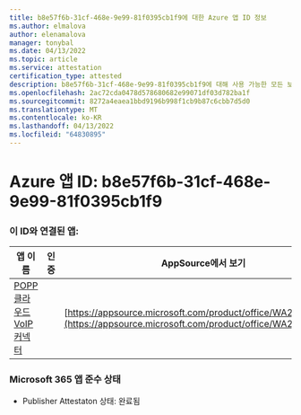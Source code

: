 ```yaml
---
title: b8e57f6b-31cf-468e-9e99-81f0395cb1f9에 대한 Azure 앱 ID 정보
ms.author: elmalova
author: elenamalova
manager: tonybal
ms.date: 04/13/2022
ms.topic: article
ms.service: attestation
certification_type: attested
description: b8e57f6b-31cf-468e-9e99-81f0395cb1f9에 대해 사용 가능한 모든 보안 및 규정 준수 정보입니다.
ms.openlocfilehash: 2ac72cda0478d578680682e99071df03d782ba1f
ms.sourcegitcommit: 8272a4eaea1bbd9196b998f1cb9b87c6cbb7d5d0
ms.translationtype: MT
ms.contentlocale: ko-KR
ms.lasthandoff: 04/13/2022
ms.locfileid: "64830895"
---
```

# <a name="azure-app-id-b8e57f6b-31cf-468e-9e99-81f0395cb1f9"></a>Azure 앱 ID: b8e57f6b-31cf-468e-9e99-81f0395cb1f9


### <a name="apps-associated-with-this-id"></a>이 ID와 연결된 앱:
| **앱 이름** | **인증** | **AppSource에서 보기** |
|--------------|---------------|-----------------------|
| [POPP 클라우드 VoIP 커넥터](../forward/WA200003306.md) |  | [https://appsource.microsoft.com/product/office/WA200003306](https://appsource.microsoft.com/product/office/WA200003306) |

### <a name="microsoft-365-app-compliance-status"></a>Microsoft 365 앱 준수 상태
- Publisher Attestaton 상태: 완료됨
